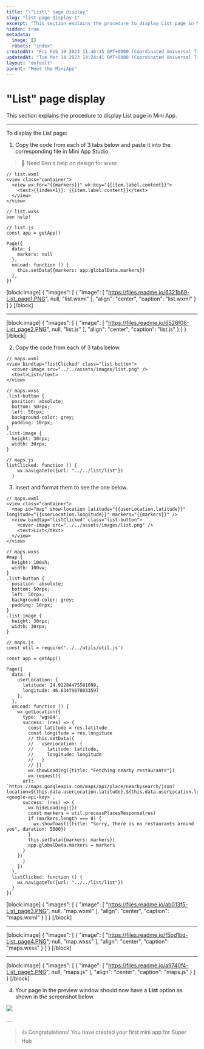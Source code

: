 ```yaml
---
title: "\"List\" page display"
slug: "list-page-display-1"
excerpt: "This section explains the procedure to display List page in Mini App."
hidden: true
metadata: 
  image: []
  robots: "index"
createdAt: "Fri Feb 10 2023 11:46:15 GMT+0000 (Coordinated Universal Time)"
updatedAt: "Tue Mar 14 2023 14:24:41 GMT+0000 (Coordinated Universal Time)"
layout: "default"
parent: "Meet the MiniApp"
---
```

# \"List\" page display 
This section explains the procedure to display List page in Mini App.
*** 
To display the List page:

1. Copy the code from each of 3 tabs below and paste it into the corresponding file in Mini App Studio

> 🚧 Need Ben's help on design for wxss

```Text
// list.wxml
<view class="container">
  <view wx:for="{{markers}}" wk:key="{{item.label.content}}">
    <text>{{index+1}}: {{item.label.content}}</text>
  </view>
</view>
```
```Text
// list.wxss
ben help!
```
```Text
// list.js
const app = getApp()

Page({
  data: {
    markers: null
  },
  onLoad: function () {
    this.setData({markers: app.globalData.markers})
  },
})
```

[block:image]
{
  "images": [
    {
      "image": [
        "https://files.readme.io/6321b69-List_page1.PNG",
        null,
        "list.wxml"
      ],
      "align": "center",
      "caption": "list.wxml"
    }
  ]
}
[/block]


***

[block:image]
{
  "images": [
    {
      "image": [
        "https://files.readme.io/6526f06-List_page2.PNG",
        null,
        "list.js"
      ],
      "align": "center",
      "caption": "list.js"
    }
  ]
}
[/block]


2. Copy the code from each of 3 tabs below.

```Text
// maps.wxml
<view bindtap="listClicked" class="list-button">
  <cover-image src="../../assets/images/list.png" />
  <text>List</text>
</view>
```
```Text
// maps.wxss
.list-button {
  position: absolute;
  bottom: 50rpx;
  left: 50rpx;
  background-color: grey;
  padding: 10rpx;
}
.list-image {
  height: 30rpx;
  width: 30rpx;
}
```
```Text
// maps.js
listClicked: function () {
    wx.navigateTo({url: "../../list/list"})
  }
```

3. Insert and format them to see the one below.

```Text
// maps.wxml
<view class="container">
  <map id="map" show-location latitude="{{userLocation.latitude}}" longitude="{{userLocation.longitude}}" markers="{{markers}}" />
  <view bindtap="listClicked" class="list-button">
    <cover-image src="../../assets/images/list.png" />
    <text>List</text>
  </view>
</view>
```
```Text
// maps.wxss
#map {
  height: 100vh;
  width: 100vw;
}
.list-button {
  position: absolute;
  bottom: 50rpx;
  left: 50rpx;
  background-color: grey;
  padding: 10rpx;
}
.list-image {
  height: 30rpx;
  width: 30rpx;
}
```
```Text
// maps.js
const util = require('../../utils/util.js')

const app = getApp()

Page({
  data: {
    userLocation: {
      latitude: 24.92284475581099,
      longitude: 46.63479878033597
    },
  },
  onLoad: function () {
    wx.getLocation({
      type: 'wgs84',
      success: (res) => {
        const latitude = res.latitude
        const longitude = res.longitude
        // this.setData({
        //   userLocation: {
        //     latitude: latitude,
        //     longitude: longitude
        //   }
        // })
        wx.showLoading({title: "Fetching nearby restaurants"})
        wx.request({
      url: `https://maps.googleapis.com/maps/api/place/nearbysearch/json?location=${this.data.userLocation.latitude},${this.data.userLocation.longitude}&radius=15000&type=restaurant&key=<google-api-key>`,
      success: (res) => {
        wx.hideLoading({})
        const markers = util.processPlacesResponse(res)
        if (markers.length === 0) {
          wx.showToast({title: "Sorry, there is no restaurants around you", duration: 5000})
        }
        this.setData({markers: markers})
        app.globalData.markers = markers
      }
    })
      }
    })
  },
  listClicked: function () {
    wx.navigateTo({url: "../../list/list"})
  }
})
```

[block:image]
{
  "images": [
    {
      "image": [
        "https://files.readme.io/ab013f5-List_page3.PNG",
        null,
        "map.wxml"
      ],
      "align": "center",
      "caption": "maps.wxml"
    }
  ]
}
[/block]


***

[block:image]
{
  "images": [
    {
      "image": [
        "https://files.readme.io/f5bd1bd-List_page4.PNG",
        null,
        "map.wxss"
      ],
      "align": "center",
      "caption": "maps.wxss"
    }
  ]
}
[/block]


***

[block:image]
{
  "images": [
    {
      "image": [
        "https://files.readme.io/a9740f4-List_page5.PNG",
        null,
        "maps.js"
      ],
      "align": "center",
      "caption": "maps.js"
    }
  ]
}
[/block]


4. Your page in the preview window should now have a  **List** option as shown in the screenshot below.

![](https://files.readme.io/7e3b6c6-image.png)

....

> 👍 Congratulations! You have created your first mini app for Super Hub
